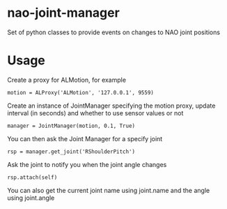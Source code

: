 nao-joint-manager
=================

Set of python classes to provide events on changes to NAO joint positions

Usage
=====
Create a proxy for ALMotion, for example

    motion = ALProxy('ALMotion', '127.0.0.1', 9559)

Create an instance of JointManager specifying the motion proxy, update interval (in seconds) and whether to use sensor values or not

    manager = JointManager(motion, 0.1, True)
    
You can then ask the Joint Manager for a specify joint

    rsp = manager.get_joint('RShoulderPitch')
    
Ask the joint to notify you when the joint angle changes

    rsp.attach(self)
    
You can also get the current joint name using joint.name and the angle using joint.angle